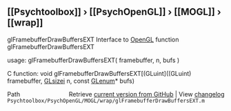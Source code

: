 ## [[Psychtoolbox]] &#8250; [[PsychOpenGL]] &#8250; [[MOGL]] &#8250; [[wrap]]

glFramebufferDrawBuffersEXT  Interface to [OpenGL](OpenGL) function glFramebufferDrawBuffersEXT  
  
usage:  glFramebufferDrawBuffersEXT( framebuffer, n, bufs )  
  
C function:  void glFramebufferDrawBuffersEXT[(GLuint]((GLuint) framebuffer, [GLsizei](GLsizei) n, const [GLenum](GLenum)\* bufs)  




<div class="code_header" style="text-align:right;">
  <span style="float:left;">Path&nbsp;&nbsp;</span> <span class="counter">Retrieve <a href=
  "https://raw.github.com/Psychtoolbox-3/Psychtoolbox-3/beta/Psychtoolbox/PsychOpenGL/MOGL/wrap/glFramebufferDrawBuffersEXT.m">current version from GitHub</a> | View <a href=
  "https://github.com/Psychtoolbox-3/Psychtoolbox-3/commits/beta/Psychtoolbox/PsychOpenGL/MOGL/wrap/glFramebufferDrawBuffersEXT.m">changelog</a></span>
</div>
<div class="code">
  <code>Psychtoolbox/PsychOpenGL/MOGL/wrap/glFramebufferDrawBuffersEXT.m</code>
</div>

